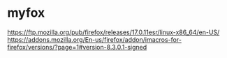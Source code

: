 # myfox
https://ftp.mozilla.org/pub/firefox/releases/17.0.11esr/linux-x86_64/en-US/<br>
https://addons.mozilla.org/En-us/firefox/addon/imacros-for-firefox/versions/?page=1#version-8.3.0.1-signed
